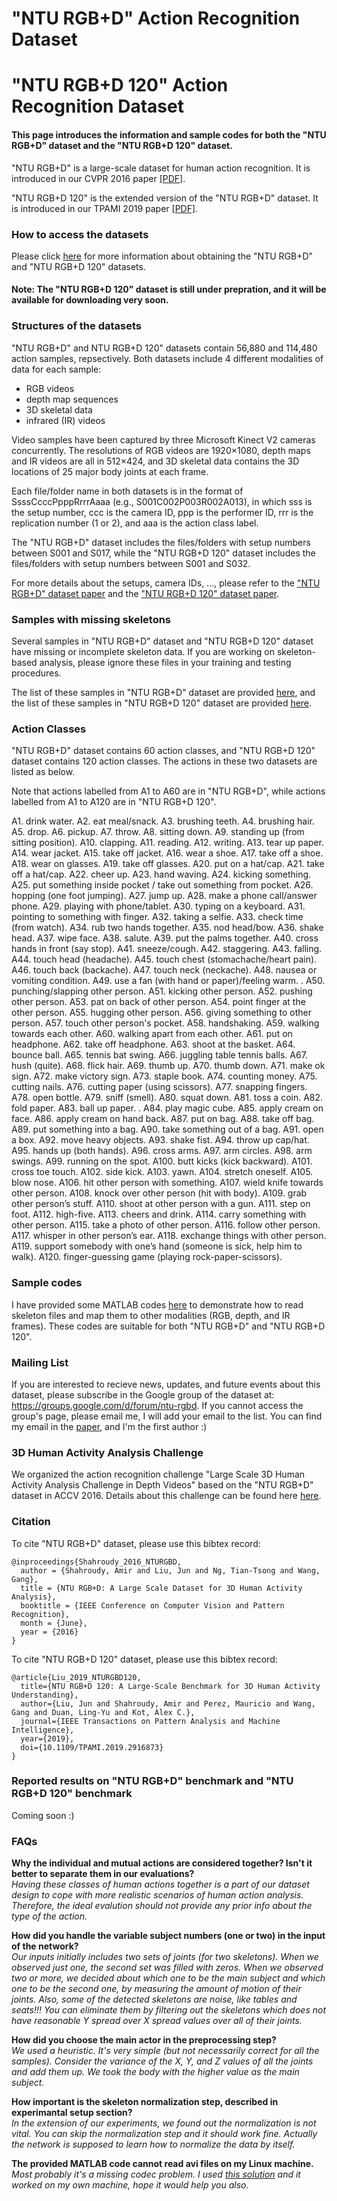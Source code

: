 # "NTU RGB+D" Action Recognition Dataset
# "NTU RGB+D 120" Action Recognition Dataset

#### This page introduces the information and sample codes for both the "NTU RGB+D" dataset and the "NTU RGB+D 120" dataset.

"NTU RGB+D" is a large-scale dataset for human action recognition.
It is introduced in our CVPR 2016 paper [[PDF]](http://www.cv-foundation.org/openaccess/content_cvpr_2016/papers/Shahroudy_NTU_RGBD_A_CVPR_2016_paper.pdf). 

"NTU RGB+D 120" is the extended version of the "NTU RGB+D" dataset.
It is introduced in our TPAMI 2019 paper [[PDF]](https://www.researchgate.net/publication/332960808_NTU_RGBD_120_A_Large-Scale_Benchmark_for_3D_Human_Activity_Understanding).

### How to access the datasets

Please click [here](http://rose1.ntu.edu.sg/Datasets/actionRecognition.asp) for more information about obtaining the "NTU RGB+D" and "NTU RGB+D 120" datasets. 

#### Note: The "NTU RGB+D 120" dataset is still under prepration, and it will be available for downloading very soon.

### Structures of the datasets

"NTU RGB+D" and NTU RGB+D 120" datasets contain 56,880 and 114,480 action samples, repsectively. Both datasets include 4 different modalities of data for each sample:
* RGB videos
* depth map sequences
* 3D skeletal data
* infrared (IR) videos

Video samples have been captured by three Microsoft Kinect V2 cameras concurrently. 
The resolutions of RGB videos are 1920×1080, depth maps and IR videos are all in 512×424, and 3D skeletal data contains the 3D locations of 25 major body joints at each frame.

Each file/folder name in both datasets is in the format of SsssCcccPpppRrrrAaaa (e.g., S001C002P003R002A013), in which sss is the setup number, ccc is the camera ID, ppp is the performer ID, rrr is the replication number (1 or 2), and aaa is the action class label.

The "NTU RGB+D" dataset includes the files/folders with setup numbers between S001 and S017, while the "NTU RGB+D 120" dataset includes the files/folders with setup numbers between S001 and S032. 

For more details about the setups, camera IDs, ..., please refer to the ["NTU RGB+D" dataset paper](http://www.cv-foundation.org/openaccess/content_cvpr_2016/papers/Shahroudy_NTU_RGBD_A_CVPR_2016_paper.pdf) and the ["NTU RGB+D 120" dataset paper](https://doi.org/10.1109/TPAMI.2019.2916873). 

### Samples with missing skeletons

Several samples in "NTU RGB+D" dataset and "NTU RGB+D 120" dataset have missing or incomplete skeleton data.
If you are working on skeleton-based analysis, please ignore these files in your training and testing procedures.

The list of these samples in "NTU RGB+D" dataset are provided [here](https://github.com/shahroudy/NTURGB-D/blob/master/Matlab/NTU_RGBD_samples_with_missing_skeletons.txt),
and the list of these samples in "NTU RGB+D 120" dataset are provided [here](https://github.com/shahroudy/NTURGB-D/blob/master/Matlab/NTU_RGBD120_samples_with_missing_skeletons.txt).

### Action Classes

"NTU RGB+D" dataset contains 60 action classes, and "NTU RGB+D 120" dataset contains 120 action classes. The actions in these two datasets are listed as below. 

Note that actions labelled from A1 to A60 are in "NTU RGB+D", while actions labelled from A1 to A120 are in "NTU RGB+D 120".

A1. drink water. 
A2. eat meal/snack. 
A3. brushing teeth. 
A4. brushing hair. 
A5. drop. 
A6. pickup. 
A7. throw. 
A8. sitting down. 
A9. standing up (from sitting position). 
A10. clapping. 
A11. reading. 
A12. writing. 
A13. tear up paper. 
A14. wear jacket. 
A15. take off jacket. 
A16. wear a shoe. 
A17. take off a shoe. 
A18. wear on glasses. 
A19. take off glasses. 
A20. put on a hat/cap. 
A21. take off a hat/cap. 
A22. cheer up. 
A23. hand waving. 
A24. kicking something. 
A25. put something inside pocket / take out something from pocket. 
A26. hopping (one foot jumping). 
A27. jump up. 
A28. make a phone call/answer phone. 
A29. playing with phone/tablet. 
A30. typing on a keyboard. 
A31. pointing to something with finger. 
A32. taking a selfie. 
A33. check time (from watch). 
A34. rub two hands together. 
A35. nod head/bow. 
A36. shake head. 
A37. wipe face. 
A38. salute. 
A39. put the palms together. 
A40. cross hands in front (say stop). 
A41. sneeze/cough. 
A42. staggering. 
A43. falling. 
A44. touch head (headache). 
A45. touch chest (stomachache/heart pain). 
A46. touch back (backache). 
A47. touch neck (neckache). 
A48. nausea or vomiting condition. 
A49. use a fan (with hand or paper)/feeling warm. . 
A50. punching/slapping other person. 
A51. kicking other person. 
A52. pushing other person. 
A53. pat on back of other person. 
A54. point finger at the other person. 
A55. hugging other person. 
A56. giving something to other person. 
A57. touch other person's pocket. 
A58. handshaking. 
A59. walking towards each other. 
A60. walking apart from each other. 
A61. put on headphone. 
A62. take off headphone. 
A63. shoot at the basket. 
A64. bounce ball. 
A65. tennis bat swing. 
A66. juggling table tennis balls. 
A67. hush (quite). 
A68. flick hair. 
A69. thumb up. 
A70. thumb down. 
A71. make ok sign. 
A72. make victory sign. 
A73. staple book. 
A74. counting money. 
A75. cutting nails. 
A76. cutting paper (using scissors). 
A77. snapping fingers. 
A78. open bottle. 
A79. sniff (smell). 
A80. squat down. 
A81. toss a coin. 
A82. fold paper. 
A83. ball up paper. . 
A84. play magic cube. 
A85. apply cream on face. 
A86. apply cream on hand back. 
A87. put on bag. 
A88. take off bag. 
A89. put something into a bag. 
A90. take something out of a bag. 
A91. open a box. 
A92. move heavy objects. 
A93. shake fist. 
A94. throw up cap/hat. 
A95. hands up (both hands). 
A96. cross arms. 
A97. arm circles. 
A98. arm swings. 
A99. running on the spot. 
A100.	butt kicks (kick backward). 
A101.	cross toe touch. 
A102.	side kick. 
A103.	yawn. 
A104.	stretch oneself. 
A105.	blow nose. 
A106.	hit other person with something. 
A107.	wield knife towards other person. 
A108.	knock over other person (hit with body). 
A109.	grab other person’s stuff. 
A110.	shoot at other person with a gun. 
A111.	step on foot. 
A112.	high-five. 
A113.	cheers and drink. 
A114.	carry something with other person. 
A115.	take a photo of other person. 
A116.	follow other person. 
A117.	whisper in other person’s ear. 
A118.	exchange things with other person. 
A119.	support somebody with one’s hand (someone is sick, help him to walk). 
A120. finger-guessing game (playing rock-paper-scissors). 


### Sample codes

I have provided some MATLAB codes [here](https://github.com/shahroudy/NTURGB-D/tree/master/Matlab) to demonstrate how to read skeleton files and map them to other modalities (RGB, depth, and IR frames). These codes are suitable for both "NTU RGB+D" and "NTU RGB+D 120".

### Mailing List

If you are interested to recieve news, updates, and future events about this dataset, please subscribe in the Google group of the dataset at: https://groups.google.com/d/forum/ntu-rgbd.
If you cannot access the group's page, please email me, I will add your email to the list. 
You can find my email in the [paper](http://www.cv-foundation.org/openaccess/content_cvpr_2016/papers/Shahroudy_NTU_RGBD_A_CVPR_2016_paper.pdf), and I'm the first author :)

### 3D Human Activity Analysis Challenge

We organized the action recognition challenge "Large Scale 3D Human Activity Analysis Challenge in Depth Videos" based on the "NTU RGB+D" dataset in ACCV 2016. 
Details about this challenge can be found here [here](http://rose1.ntu.edu.sg/ActionRecognitionChallenge).

### Citation

To cite "NTU RGB+D" dataset, please use this bibtex record:

```
@inproceedings{Shahroudy_2016_NTURGBD,
  author = {Shahroudy, Amir and Liu, Jun and Ng, Tian-Tsong and Wang, Gang},
  title = {NTU RGB+D: A Large Scale Dataset for 3D Human Activity Analysis},
  booktitle = {IEEE Conference on Computer Vision and Pattern Recognition},
  month = {June},
  year = {2016}
}
```

To cite "NTU RGB+D 120" dataset, please use this bibtex record:

```
@article{Liu_2019_NTURGBD120,
  title={NTU RGB+D 120: A Large-Scale Benchmark for 3D Human Activity Understanding},
  author={Liu, Jun and Shahroudy, Amir and Perez, Mauricio and Wang, Gang and Duan, Ling-Yu and Kot, Alex C.},
  journal={IEEE Transactions on Pattern Analysis and Machine Intelligence},
  year={2019},
  doi={10.1109/TPAMI.2019.2916873}
}
```

### Reported results on "NTU RGB+D" benchmark and "NTU RGB+D 120" benchmark

Coming soon :)

### FAQs

**Why the individual and mutual actions are considered together? Isn't it better to separate them in our evaluations?**<br>
*Having these classes of human actions together is a part of our dataset design to cope with more realistic scenarios of human action analysis. Therefore, the ideal evalution should not provide any prior info about the type of the action.*

**How did you handle the variable subject numbers (one or two) in the input of the network?**<br>
*Our inputs initially includes two sets of joints (for two skeletons).
When we observed just one, the second set was filled with zeros.
When we observed two or more, we decided about which one to be the main subject and which one to be the second one, by measuring the amount of motion of their joints.
Also, some of the detected skeletons are noise, like tables and seats!!!
You can eliminate them by filtering out the skeletons which does not have reasonable Y spread over X spread values over all of their joints.*

**How did you choose the main actor in the preprocessing step?**<br>
*We used a heuristic. It's very simple (but not necessarily correct for all the samples).
Consider the variance of the X, Y, and Z values of all the joints and add them up.
We took the body with the higher value as the main subject.*

**How important is the skeleton normalization step, described in experimantal setup section?**<br>
*In the extension of our experiments, we found out the normalization is not vital.
You can skip the normalization step and it should work fine.
Actually the network is supposed to learn how to normalize the data by itself.*

**The provided MATLAB code cannot read avi files on my Linux machine.**<br>
*Most probably it's a missing codec problem.
I used [this solution](http://askubuntu.com/questions/575869/how-do-i-install-gstreamer0-10-ffmpeg-on-ubuntu-14-10/707612#707612) and it worked on my own machine, hope it would help you also.*
